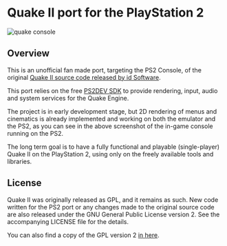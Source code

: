
# Quake II port for the PlayStation 2

![quake console](https://raw.githubusercontent.com/glampert/quake2-for-ps2/master/misc/screens/sample-qconsole-ps2.jpg "quake console")

## Overview

This is an unofficial fan made port, targeting the PS2 Console, of the original
[Quake II source code released by id Software][link_id_repo].

This port relies on the free [PS2DEV SDK][link_ps2_dev] to provide rendering,
input, audio and system services for the Quake Engine.

The project is in early development stage, but 2D rendering of menus and cinematics
is already implemented and working on both the emulator and the PS2, as you can see
in the above screenshot of the in-game console running on the PS2.

The long term goal is to have a fully functional and playable (single-player)
Quake II on the PlayStation 2, using only on the freely available tools and libraries.

## License

Quake II was originally released as GPL, and it remains as such. New code written
for the PS2 port or any changes made to the original source code are also released under the
GNU General Public License version 2. See the accompanying LICENSE file for the details.

You can also find a copy of the GPL version 2 [in here][link_gpl_v2].

[link_id_repo]: https://github.com/id-Software/Quake-2
[link_ps2_dev]: https://github.com/ps2dev
[link_gpl_v2]:  https://www.gnu.org/licenses/old-licenses/gpl-2.0.en.html
